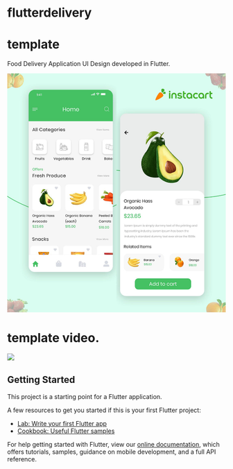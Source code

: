 # flutterdelivery

# template

Food Delivery Application UI Design developed in Flutter.

![](https://github.com/zeeshan5422/Flutter-Food-Deliver-UI/blob/master/mockup/Flutter%20Delivery.jpg)

# template video.
![](https://github.com/zeeshan5422/Flutter-Food-Deliver-UI/blob/master/mockup/Hnet-image.gif)


## Getting Started

This project is a starting point for a Flutter application.

A few resources to get you started if this is your first Flutter project:

- [Lab: Write your first Flutter app](https://flutter.dev/docs/get-started/codelab)
- [Cookbook: Useful Flutter samples](https://flutter.dev/docs/cookbook)

For help getting started with Flutter, view our
[online documentation](https://flutter.dev/docs), which offers tutorials,
samples, guidance on mobile development, and a full API reference.

